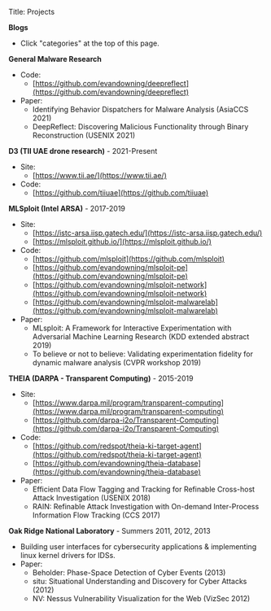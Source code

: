 Title: Projects

**Blogs**

  * Click "categories" at the top of this page.

**General Malware Research**

  * Code:
    * [https://github.com/evandowning/deepreflect](https://github.com/evandowning/deepreflect)
  * Paper:
    * Identifying Behavior Dispatchers for Malware Analysis (AsiaCCS 2021)
    * DeepReflect: Discovering Malicious Functionality through Binary Reconstruction (USENIX 2021)

**D3 (TII UAE drone research)** - 2021-Present
  * Site:
    * [https://www.tii.ae/](https://www.tii.ae/)
  * Code:
    * [https://github.com/tiiuae](https://github.com/tiiuae)

**MLSploit (Intel ARSA)** - 2017-2019

  * Site:
    * [https://istc-arsa.iisp.gatech.edu/](https://istc-arsa.iisp.gatech.edu/)
    * [https://mlsploit.github.io/](https://mlsploit.github.io/)
  * Code:
    * [https://github.com/mlsploit](https://github.com/mlsploit)
    * [https://github.com/evandowning/mlsploit-pe](https://github.com/evandowning/mlsploit-pe)
    * [https://github.com/evandowning/mlsploit-network](https://github.com/evandowning/mlsploit-network)
    * [https://github.com/evandowning/mlsploit-malwarelab](https://github.com/evandowning/mlsploit-malwarelab)
  * Paper:
    * MLsploit: A Framework for Interactive Experimentation with Adversarial Machine Learning Research (KDD extended abstract 2019)
    * To believe or not to believe: Validating experimentation fidelity for dynamic malware analysis (CVPR workshop 2019)

**THEIA (DARPA - Transparent Computing)** - 2015-2019

  * Site:
    * [https://www.darpa.mil/program/transparent-computing](https://www.darpa.mil/program/transparent-computing)
    * [https://github.com/darpa-i2o/Transparent-Computing](https://github.com/darpa-i2o/Transparent-Computing)
  * Code:
    * [https://github.com/redspot/theia-ki-target-agent](https://github.com/redspot/theia-ki-target-agent)
    * [https://github.com/evandowning/theia-database](https://github.com/evandowning/theia-database)
  * Paper:
    * Efficient Data Flow Tagging and Tracking for Refinable Cross-host Attack Investigation (USENIX 2018)
    * RAIN: Refinable Attack Investigation with On-demand Inter-Process Information Flow Tracking (CCS 2017)

**Oak Ridge National Laboratory** - Summers 2011, 2012, 2013

  * Building user interfaces for cybersecurity applications & implementing linux kernel drivers for IDSs.
  * Paper:
    * Beholder: Phase-Space Detection of Cyber Events (2013)
    * situ: Situational Understanding and Discovery for Cyber Attacks (2012)
    * NV: Nessus Vulnerability Visualization for the Web (VizSec 2012)
